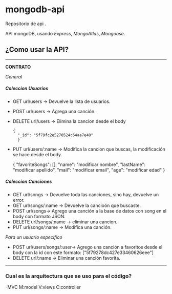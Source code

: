 # mongodb-api

 
 Repositorio de api .

API  mongoDB, usando *Express*, *MongoAtlas*, *Mongoose*.


## ¿Como usar la API?

 ---------------------------------------------------------------------
**CONTRATO**

*General*

##### Coleccion Usuarios
- GET url/users -> Devuelve la lista de usuarios.
- POST url/users -> Agrega una canción.
- DELETE url/users -> Elimina la cancion desde el body

      {
        "_id": "5f79fc2e5270524c64aa7e40"
        }

- PUT url/users/:name -> Modifica la cancion que buscas, la modificación se hace desde el body.

     {
        "favoriteSongs": [],
        "name": "modificar nombre",
        "lastName": "modificar apellido",
        "mail": "modificar email",
        "age": "modificar edad"
    }


##### Coleccion Canciones
- GET url/songs -> Devuelve toda las canciones, sino hay, devuelve un error.
- GET url/songs/:name -> Devuelve la cancioón que buscaste.
- POST url/songs-> Agrego una canción a la base de datos con song en el body con formato JSON.
- DELETE url/songs/:name  -> eliminar una cancion.
- PUT url/songs/:name -> Modifica una canción.

*Para un usuario especifico*
- POST url/users/songs/:user-> Agrego una canción a favoritos desde el body con la id
 con este formato:
["5f79278dc427e33460626eee"]
- DELETE url/:name -> Eliminar una canción favorita.
 ---------------------------------------------------------------------
 ### Cual es la arquitectura que se uso para el código?
 -MVC M:model
      V:views
      C:controller
